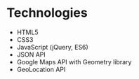 # Technologies
- HTML5
- CSS3
- JavaScript (jQuery, ES6)
- JSON API
- Google Maps API with Geometry library
- GeoLocation API